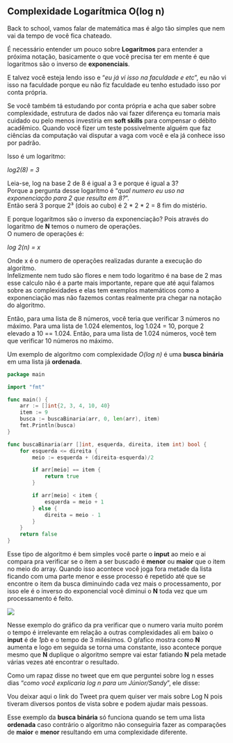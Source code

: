 ## Complexidade Logarítmica O(log n)

  
Back to school, vamos falar de matemática mas é algo tão simples que nem vai da tempo de você fica chateado.

É necessário entender um pouco sobre **Logaritmos** para entender a próxima notação, basicamente o que você precisa ter em mente é que logaritmos são o inverso de **exponenciais**.

E talvez você esteja lendo isso e “_eu já vi isso na faculdade e etc_”, eu não vi isso na faculdade porque eu não fiz faculdade eu tenho estudado isso por conta própria.

Se você também tá estudando por conta própria e acha que saber sobre complexidade, estrutura de dados não vai fazer diferença eu tomaria mais cuidado ou pelo menos investiria em **soft skills** para compensar o débito acadêmico. Quando você fizer um teste possivelmente alguém que faz ciências da computação vai disputar a vaga com você e ela já conhece isso por padrão.

Isso é um logaritmo:

_log2(8) = 3_

Leia-se, log na base 2 de 8 é igual a 3 e porque é igual a 3?  
Porque a pergunta desse logaritmo é “_qual numero eu uso na exponenciação para 2 que resulta em 8?_”.  
Então será 3 porque 2³ (dois ao cubo) é 2 * 2 * 2 = 8 fim do mistério.

E porque logaritmos são o inverso da exponenciação? Pois através do logaritmo de **N** temos o numero de operações.  
O numero de operações é:

_log 2(n) = x_

Onde x é o numero de operações realizadas durante a execução do algoritmo.  
Infelizmente nem tudo são flores e nem todo logaritmo é na base de 2 mas esse calculo não é a parte mais importante, repare que até aqui falamos sobre as complexidades e elas tem exemplos matemáticos como a exponenciação mas não fazemos contas realmente pra chegar na notação do algoritmo.

Então, para uma lista de 8 números, você teria que verificar 3 números no máximo. Para uma lista de 1.024 elementos, log 1.024 = 10, porque 2 elevado a 10 == 1.024. Então, para uma lista de 1.024 números, você tem que verificar 10 números no máximo.

Um exemplo de algoritmo com complexidade _O(log n)_ é uma **busca binária** em uma lista já **ordenada**.

```go
package main

import "fmt"

func main() {
	arr := []int{2, 3, 4, 10, 40}
	item := 9
	busca := buscaBinaria(arr, 0, len(arr), item)
	fmt.Println(busca)
}

func buscaBinaria(arr []int, esquerda, direita, item int) bool {
	for esquerda <= direita {
		meio := esquerda + (direita-esquerda)/2

		if arr[meio] == item {
			return true
		}

		if arr[meio] < item {
			esquerda = meio + 1
		} else {
			direita = meio - 1
		}
	}
	return false
}

```

Esse tipo de algoritmo é bem simples você parte o **input** ao meio e ai compara pra verificar se o item a ser buscado é **menor** ou **maior** que o item no meio do array. Quando isso acontece você joga fora metade da lista ficando com uma parte menor e esse processo é repetido até que se encontre o item da busca diminuindo cada vez mais o processamento, por isso ele é o inverso do exponencial você diminui o **N** toda vez que um processamento é feito.

![](https://cdn-images-1.medium.com/max/800/1*-Xht_t2MR_IucrwskZyuzQ.png)

Nesse exemplo do gráfico da pra verificar que o numero varia muito porém o tempo é irrelevante em relação a outras complexidades ali em baixo o **input** é de _1pb_ e o tempo de 3 milésimos. O gŕafico mostra como **N** aumenta e logo em seguida se torna uma constante, isso acontece porque mesmo que **N** duplique o algoritmo sempre vai estar fatiando **N** pela metade várias vezes até encontrar o resultado.

Como um rapaz disse no tweet que em que perguntei sobre log n esses dias “_como você explicaria log n para um Júnior/Sandy_”, ele disse:

Vou deixar aqui o link do Tweet pra quem quiser ver mais sobre Log N pois tiveram diversos pontos de vista sobre e podem ajudar mais pessoas.

Esse exemplo da **busca binária** só funciona quando se tem uma lista **ordenada** caso contrário o algoritmo não conseguiria fazer as comparações de **maior** e **menor** resultando em uma complexidade diferente.
